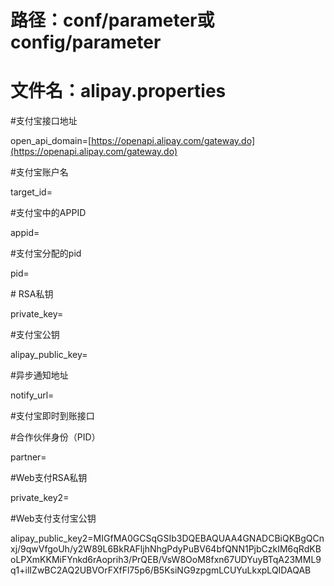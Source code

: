 # 路径：conf/parameter或config/parameter

# 文件名：**alipay.properties**

\#支付宝接口地址

open\_api\_domain=[https://openapi.alipay.com/gateway.do](https://openapi.alipay.com/gateway.do)

\#支付宝账户名

target\_id=

\#支付宝中的APPID

appid=

\#支付宝分配的pid

pid=

\# RSA私钥

private\_key=

\#支付宝公钥

alipay\_public\_key=

\#异步通知地址

notify\_url=

\#支付宝即时到账接口

\#合作伙伴身份（PID）

partner=

\#Web支付RSA私钥

private\_key2=

\#Web支付支付宝公钥

alipay\_public\_key2=MIGfMA0GCSqGSIb3DQEBAQUAA4GNADCBiQKBgQCnxj/9qwVfgoUh/y2W89L6BkRAFljhNhgPdyPuBV64bfQNN1PjbCzkIM6qRdKBoLPXmKKMiFYnkd6rAoprih3/PrQEB/VsW8OoM8fxn67UDYuyBTqA23MML9q1+ilIZwBC2AQ2UBVOrFXfFl75p6/B5KsiNG9zpgmLCUYuLkxpLQIDAQAB


